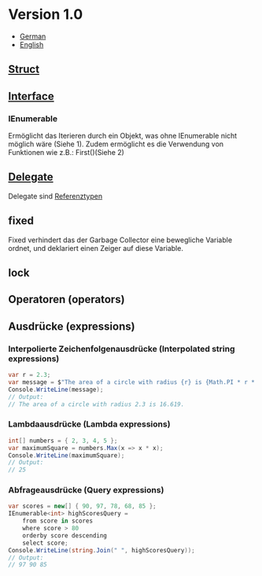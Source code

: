 # Version 1.0

- [German](https://learn.microsoft.com/de-de/dotnet/csharp/whats-new/csharp-version-history?source=recommendations#c-version-10-1)
- [English](https://learn.microsoft.com/en-us/dotnet/csharp/whats-new/csharp-version-history?source=recommendations#c-version-10-1)

## [Struct](https://learn.microsoft.com/de-de/dotnet/csharp/language-reference/builtin-types/struct)

## [Interface](https://learn.microsoft.com/de-de/dotnet/csharp/fundamentals/types/interfaces)


### IEnumerable

Ermöglicht das Iterieren durch ein Objekt, was ohne IEnumerable nicht möglich wäre (Siehe 1).
Zudem ermöglicht es die Verwendung von Funktionen wie z.B.: First()(Siehe 2)

## [Delegate](https://learn.microsoft.com/de-de/dotnet/csharp/delegates-overview)

Delegate sind [Referenztypen](/Basics/#referenztyp)

## fixed

Fixed verhindert das der Garbage Collector eine bewegliche Variable ordnet, und deklariert einen Zeiger auf diese Variable.

## lock

## Operatoren (operators)

## Ausdrücke (expressions)

### Interpolierte Zeichenfolgenausdrücke (Interpolated string expressions)

```csharp
var r = 2.3;
var message = $"The area of a circle with radius {r} is {Math.PI * r * r:F3}.";
Console.WriteLine(message);
// Output:
// The area of a circle with radius 2.3 is 16.619.
```

### Lambdaausdrücke (Lambda expressions)

```csharp
int[] numbers = { 2, 3, 4, 5 };
var maximumSquare = numbers.Max(x => x * x);
Console.WriteLine(maximumSquare);
// Output:
// 25
```

### Abfrageausdrücke (Query expressions)

```csharp
var scores = new[] { 90, 97, 78, 68, 85 };
IEnumerable<int> highScoresQuery =
    from score in scores
    where score > 80
    orderby score descending
    select score;
Console.WriteLine(string.Join(" ", highScoresQuery));
// Output:
// 97 90 85
```
